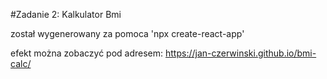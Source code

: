 #Zadanie 2: Kalkulator Bmi

został wygenerowany za pomoca 'npx create-react-app'

efekt można zobaczyć pod adresem: https://jan-czerwinski.github.io/bmi-calc/
